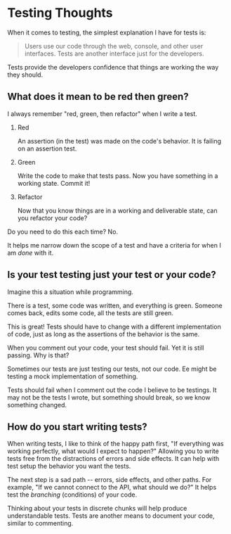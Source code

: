 # Testing Thoughts

When it comes to testing, the simplest explanation I have for tests is:

> Users use our code through the web, console, and other user interfaces. Tests
> are another interface just for the developers.

Tests provide the developers confidence that things are working the way they
should.

## What does it mean to be red then green?

I always remember "red, green, then refactor" when I write a test.

1. Red

   An assertion (in the test) was made on the code's behavior. It is failing on
   an assertion test.
2. Green

   Write the code to make that tests pass. Now you have something in a working
   state. Commit it!
3. Refactor

   Now that you know things are in a working and deliverable state, can you
   refactor your code?

Do you need to do this each time? No.

It helps me narrow down the scope of a test and have a criteria for when I am
_done_ with it.

## Is your test testing just your test or your code?

Imagine this a situation while programming.

There is a test, some code was written, and everything is green. Someone comes
back, edits some code, all the tests are still green.

This is great! Tests should have to change with a different implementation of
code, just as long as the assertions of the behavior is the same.

When you comment out your code, your test should fail. Yet it is still passing.
Why is that?

Sometimes our tests are just testing our tests, not our code. Ee might be
testing a mock implementation of something.

Tests should fail when I comment out the code I believe to be testings. It may
not be the tests I wrote, but something should break, so we know something
changed.

## How do you start writing tests?

When writing tests, I like to think of the happy path first, "If everything was
working perfectly, what would I expect to happen?" Allowing you to write tests
free from the distractions of errors and side effects. It can help with test
setup the behavior you want the tests.

The next step is a sad path -- errors, side effects, and other paths. For
example, "If we cannot connect to the API, what should we do?" It helps test the
_branching_ (conditions) of your code.

Thinking about your tests in discrete chunks will help produce understandable
tests. Tests are another means to document your code, similar to commenting.
